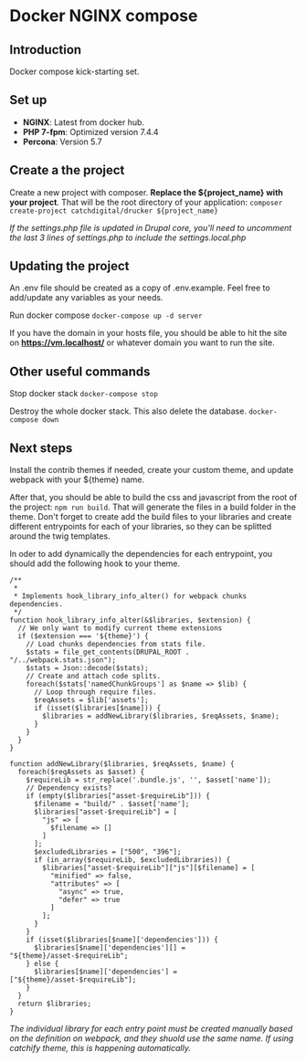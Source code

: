 # Docker NGINX compose

## Introduction

Docker compose kick-starting set.

## Set up

* **NGINX**: Latest from docker hub.
* **PHP 7-fpm**: Optimized version 7.4.4
* **Percona**: Version 5.7

## Create a the project

Create a new project with composer. **Replace the ${project_name} with your project**. That will be the root directory of your application:
`composer create-project catchdigital/drucker ${project_name}`

_If the settings.php file is updated in Drupal core, you'll need to uncomment the last 3 lines of settings.php to include the settings.local.php_

## Updating the project

An .env file should be created as a copy of .env.example. Feel free to add/update any variables as your needs.

Run docker compose
`docker-compose up -d server`

If you have the domain in your hosts file, you should be able to hit the site on **https://vm.localhost/** or whatever domain you want to run the site.

## Other useful commands

Stop docker stack
`docker-compose stop`

Destroy the whole docker stack. This also delete the database.
`docker-compose down`

## Next steps

Install the contrib themes if needed, create your custom theme, and update webpack with your ${theme} name.

After that, you should be able to build the css and javascript from the root of the project: `npm run build`. That will generate the files in a build folder in the theme. Don't forget to create add the build files to your libraries and create different entrypoints for each of your libraries, so they can be splitted around the twig templates.

In oder to add dynamically the dependencies for each entrypoint, you should add the following hook to your theme.

```
/**
 *
 * Implements hook_library_info_alter() for webpack chunks dependencies.
 */
function hook_library_info_alter(&$libraries, $extension) {
  // We only want to modify current theme extensions
  if ($extension === '${theme}') {
    // Load chunks dependencies from stats file.
    $stats = file_get_contents(DRUPAL_ROOT . "/../webpack.stats.json");
    $stats = Json::decode($stats);
    // Create and attach code splits.
    foreach($stats['namedChunkGroups'] as $name => $lib) {
      // Loop through require files.
      $reqAssets = $lib['assets'];
      if (isset($libraries[$name])) {
        $libraries = addNewLibrary($libraries, $reqAssets, $name);
      }
    }
  }
}

function addNewLibrary($libraries, $reqAssets, $name) {
  foreach($reqAssets as $asset) {
    $requireLib = str_replace('.bundle.js', '', $asset['name']);
    // Dependency exists?
    if (empty($libraries["asset-$requireLib"])) {
      $filename = "build/" . $asset['name'];
      $libraries["asset-$requireLib"] = [
        "js" => [
          $filename => []
        ]
      ];
      $excludedLibraries = ["500", "396"];
      if (in_array($requireLib, $excludedLibraries)) {
        $libraries["asset-$requireLib"]["js"][$filename] = [
          "minified" => false,
          "attributes" => [
            "async" => true,
            "defer" => true
          ]
        ];
      }
    }
    if (isset($libraries[$name]['dependencies'])) {
      $libraries[$name]['dependencies'][] = "${theme}/asset-$requireLib";
    } else {
      $libraries[$name]['dependencies'] = ["${theme}/asset-$requireLib"];
    }
  }
  return $libraries;
}
```

_The individual library for each entry point must be created manually based on the definition on webpack, and they shuold use the same name. If using catchify theme, this is happening automatically._
